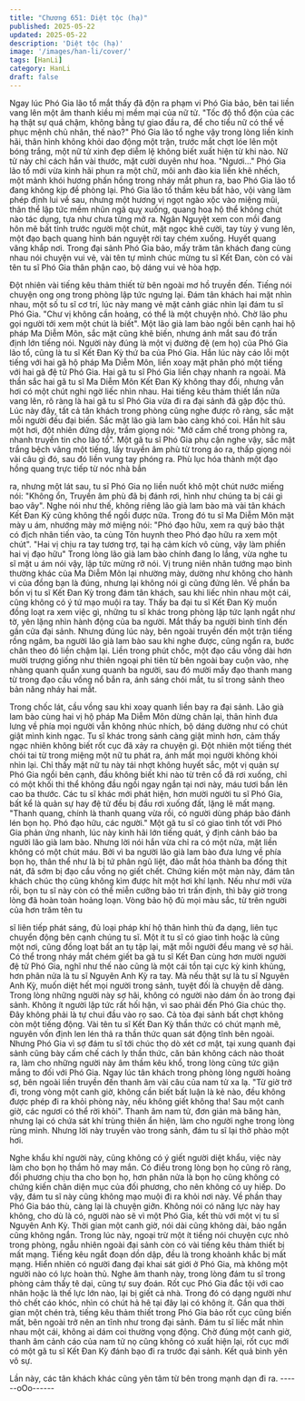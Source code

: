 ```yaml
---
title: "Chương 651: Diệt tộc (hạ)"
published: 2025-05-22
updated: 2025-05-22
description: 'Diệt tộc (hạ)'
image: '/images/han-li/cover/'
tags: [HanLi]
category: HanLi
draft: false
---
```


Ngay lúc Phó Gia lão tổ mắt thấy đã độn ra phạm vi Phó Gia bảo,
bên tai liền vang lên một âm thanh kiều mị mềm mại của nữ tử.
"Tốc độ thổ độn của các hạ thật sự quá chậm, không bằng tự giao
đầu ra, để cho tiểu nữ có thể về phục mệnh chủ nhân, thế nào?"
Phó Gia lão tổ nghe vậy trong lòng liền kinh hãi, thân hình không
khỏi dao động một trận, trước mắt chợt lóe lên một bóng trắng,
một nữ tử xinh đẹp diễm lệ không biết xuất hiện từ khi nào.
Nữ tử này chỉ cách hắn vài thước, mặt cười duyên như hoa.
"Ngươi…"
Phó Gia lão tổ mới vừa kinh hãi phun ra một chữ, môi anh đào kia
liền khẽ nhếch, một mảnh khói hương phấn hồng trong nháy mắt
phun ra, bao Phó Gia lão tổ đang không kịp đề phòng lại.
Phó Gia lão tổ thầm kêu bất hảo, vội vàng làm phép định lui về
sau, nhưng một hương vị ngọt ngào xộc vào miệng mũi, thân thể
lập tức mềm nhũn ngã quỵ xuống, quang hoa hộ thể không chút
nào tác dụng, tựa như chưa từng mở ra.
Ngân Nguyệt xem con mồi đang hôn mê bất tỉnh trước người một
chút, mặt ngọc khẽ cười, tay tùy ý vung lên, một đạo bạch quang
hình bán nguyệt rời tay chém xuống.
Huyết quang văng khắp nơi.
Trong đại sảnh Phó Gia bảo, mấy trăm tân khách đang cùng nhau
nói chuyện vui vẻ, vài tên tự mình chúc mừng tu sĩ Kết Đan, còn
có vài tên tu sĩ Phó Gia thân phận cao, bộ dáng vui vẻ hòa hợp.

Đột nhiên vài tiếng kêu thảm thiết từ bên ngoài mơ hồ truyền đến.
Tiếng nói chuyện ong ong trong phòng lập tức ngưng lại. Đám tân
khách hai mặt nhìn nhau, một số tu sĩ cơ trí, lúc này mang vẻ mặt
cảnh giác nhìn lại đám tu sĩ Phó Gia.
"Chư vị không cần hoảng, có thể là một chuyện nhỏ. Chờ lão phu
gọi người tới xem một chút là biết".
Một lão già lam bào ngồi bên cạnh hai hộ pháp Ma Diễm Môn,
sắc mặt cũng khẽ biến, nhưng ánh mắt sau đó trấn định lớn tiếng
nói.
Người này đúng là một vị đường đệ (em họ) của Phó Gia lão tổ,
cũng là tu sĩ Kết Đan Kỳ thứ ba của Phó Gia.
Hắn lúc này cáo lỗi một tiếng với hai gã hộ pháp Ma Diễm Môn,
liền xoay mặt phân phó một tiếng với hai gã đệ tử Phó Gia.
Hai gã tu sĩ Phó Gia liền chạy nhanh ra ngoài.
Mà thần sắc hai gã tu sĩ Ma Diễm Môn Kết Đan Kỳ không thay
đổi, nhưng vẫn hơi có một chút nghi ngờ liếc nhìn nhau.
Hai tiếng kêu thảm thiết lần nữa vang lên, rõ ràng là hai gã tu sĩ
Phó Gia vừa đi ra đại sảnh đã gặp độc thủ.
Lúc này đây, tất cả tân khách trong phòng cũng nghe được rõ
ràng, sắc mặt mỗi người đếu đại biến.
Sắc mặt lão già lam bào càng khó coi. Hắn hít sâu một hơi, đột
nhiên đứng dậy, trầm giọng nói:
"Mở cấm chế trong phòng ra, nhanh truyền tin cho lão tổ".
Một gã tu sĩ Phó Gia phụ cận nghe vậy, sắc mặt trắng bệch vâng
một tiếng, lấy truyền âm phù từ trong áo ra, thấp giọng nói vài câu
gì đó, sau đó liền vung tay phóng ra.
Phù lục hóa thành một đạo hồng quang trực tiếp từ nóc nhà bắn

ra, nhưng một lát sau, tu sĩ Phó Gia nọ liền nuốt khô một chút
nước miếng nói: "Không ổn, Truyền âm phù đã bị đánh rơi, hình
như chúng ta bị cái gì bao vây".
Nghe nói như thế, không riêng lão già lam bào mà vài tân khách
Kết Đan Kỳ cũng không thể ngồi được nữa.
Trong đó tu sĩ Ma Diễm Môn mặt mày u ám, nhướng mày mở
miệng nói:
"Phó đạo hữu, xem ra quý bảo thật có địch nhân tiến vào, ta cùng
Tôn huynh theo Phó đạo hữu ra xem một chút".
"Hai vị chịu ra tay tương trợ, tại hạ cảm kích vô cùng, vậy làm
phiền hai vị đạo hữu" Trong lòng lão già lam bào chính đang lo
lắng, vừa nghe tu sĩ mặt u ám nói vậy, lập tức mừng rỡ nói.
Vị trung niên nhân tướng mạo bình thường khác của Ma Diễm
Môn lại nhường mày, dường như không cho hành vi của đồng
bạn là đúng, nhưng lại không nói gì cũng đứng lên.
Về phần ba bốn vị tu sĩ Kết Đan Kỳ trong đám tân khách, sau khi
liếc nhìn nhau một cái, cũng không có ý tứ mạo muội ra tay.
Thấy ba đại tu sĩ Kết Đan Kỳ muốn đồng loạt ra xem việc gì,
những tu sĩ khác trong phòng lập tức lạnh ngắt như tờ, yên lặng
nhìn hành động của ba người.
Mắt thấy ba người bình tĩnh đến gần cửa đại sảnh.
Nhưng đúng lúc này, bên ngoài truyền đến một trận tiếng rồng
ngâm, ba người lão già lam bào sau khi nghe được, cũng ngẩn
ra, bước chân theo đó liền chậm lại.
Liền trong phút chốc, một đạo cầu vồng dài hơn mười trượng
giống như thiên ngoại phi tiên từ bên ngoài bay cuộn vào, nhẹ
nhàng quanh quẩn xung quanh ba người, sau đó mười mấy đạo
thanh mang từ trong đạo cầu vồng nổ bắn ra, ánh sáng chói mắt,
tu sĩ trong sảnh theo bản năng nháy hai mắt.

Trong chốc lát, cầu vồng sau khi xoay quanh liền bay ra đại sảnh.
Lão già lam bào cùng hai vị hộ pháp Ma Diễm Môn dừng chân lại,
thân hình đưa lưng về phía mọi người vẫn không nhúc nhích, bộ
dáng dường như có chút giật mình kinh ngạc.
Tu sĩ khác trong sảnh càng giật mình hơn, cảm thấy ngạc nhiên
không biết rốt cục đã xảy ra chuyện gì.
Đột nhiên một tiếng thét chói tai từ trong miệng một nữ tu phát ra,
ánh mắt mọi người không khỏi nhìn lại.
Chỉ thấy mặt nữ tu này tái nhợt không huyết sắc, một vị quản sự
Phó Gia ngồi bên cạnh, đầu không biết khi nào từ trên cổ đã rơi
xuống, chỉ có một khối thi thể không đầu ngồi ngay ngắn tại nơi
này, máu tươi bắn lên cao ba thước.
Các tu sĩ khác mới phát hiện, hơn mười người tu sĩ Phó Gia, bất
kể là quản sự hay đệ tử đều bị đầu rơi xuống đất, lặng lẽ mất
mạng.
"Thanh quang, chính là thanh quang vừa rồi, có người dùng pháp
bảo đánh lén bọn họ. Phó đạo hữu, các người."
Một gã tu sĩ có giao tình tốt với Phó Gia phản ứng nhanh, lúc này
kinh hãi lớn tiếng quát, ý định cảnh báo ba người lão già lam bào.
Nhưng lời nói hắn vừa chỉ ra có một nửa, mặt liền không có một
chút máu.
Bởi vì ba người lão già lam bào đưa lưng về phía bọn họ, thân
thể như là bị tứ phân ngũ liệt, đảo mắt hóa thành ba đống thịt nát,
đã sớm bị đạo cầu vồng nọ giết chết.
Chứng kiến một màn này, đám tân khách chúc thọ cũng không
kìm được hít một hơi khí lạnh.
Nếu như mới vừa rồi, bọn tu sĩ này còn có thể miễn cưỡng bảo trì
trấn định, thì bây giờ trong lòng đã hoàn toàn hoảng loạn.
Vòng bảo hộ đủ mọi màu sắc, từ trên người của hơn trăm tên tu

sĩ liên tiếp phát sáng, đủ loại pháp khí hộ thân hình thù đa dạng,
liên tục chuyển động bên cạnh chúng tu sĩ.
Một ít tu sĩ có giao tình hoặc là cũng một nơi, cũng đồng loạt bất
an tụ tập lại, mặt mỗi người đều mang vẻ sợ hãi.
Có thể trong nháy mắt chém giết ba gã tu sĩ Kết Đan cùng hơn
mười người đệ tử Phó Gia, nghĩ như thế nào cũng là một cái tồn
tại cực kỳ kinh khủng, hơn phân nửa là tu sĩ Nguyên Anh Kỳ ra
tay.
Mà nếu thật sự là tu sĩ Nguyên Anh Kỳ, muốn diệt hết mọi người
trong sảnh, tuyệt đối là chuyện dễ dàng.
Trong lòng những người này sợ hãi, không có người nào dám ồn
ào trong đại sảnh. Không ít người lập tức rất hối hận, vì sao phải
đến Phó Gia chúc thọ. Đây không phải là tự chui đầu vào rọ sao.
Cả tòa đại sảnh bất chợt không còn một tiếng động.
Vài tên tu sĩ Kết Đan Kỳ thần thức có chút mạnh mẽ, nguyên vốn
định len lén thả ra thần thức quan sát động tĩnh bên ngoài.
Nhưng Phó Gia vì sợ đám tu sĩ tới chúc thọ dò xét cơ mật, tại
xung quanh đại sảnh cũng bày cấm chế cách ly thần thức, căn
bản không cách nào thoát ra, làm cho những người này âm thầm
kêu khổ, trong lòng cũng tức giận mắng to đối với Phó Gia.
Ngay lúc tân khách trong phòng lòng người hoảng sợ, bên ngoài
liền truyền đến thanh âm vài câu của nam tử xa lạ.
"Từ giờ trở đi, trong vòng một canh giờ, không cần biết bất luận là
kẻ nào, đều không được phép đi ra khỏi phòng này, nếu không
giết không tha! Sau một canh giờ, các ngươi có thể rời khỏi".
Thanh âm nam tử, đơn giản mà băng hàn, nhưng lại có chứa sát
khí trùng thiên ẩn hiện, làm cho người nghe trong lòng rùng mình.
Nhưng lời này truyền vào trong sảnh, đám tu sĩ lại thở phào một
hơi.

Nghe khẩu khí người này, cũng không có ý giết người diệt khẩu,
việc này làm cho bọn họ thầm hô may mắn.
Có điều trong lòng bọn họ cũng rõ ràng, đối phương chịu tha cho
bọn họ, hơn phân nửa là bọn họ cũng không có chứng kiến chân
diện mục của đối phương, cho nên không có uy hiếp. Do vậy,
đám tu sĩ này cũng không mạo muội đi ra khỏi nơi này.
Về phần thay Phó Gia báo thù, càng lại là chuyện giỡn.
Không nói có năng lực này hay không, cho dù là có, người nào sẽ
vì một Phó Gia, kết thù với một vị tu sĩ Nguyên Anh Kỳ.
Thời gian một canh giờ, nói dài cũng không dài, bảo ngắn cũng
không ngắn.
Trong lúc này, ngoại trừ một ít tiếng nói chuyện cực nhỏ trong
phòng, ngẫu nhiên ngoài đại sảnh còn có vài tiếng kêu thảm thiết
bị mất mạng. Tiếng kêu ngắt đoạn dồn dập, đều là trong khoảnh
khắc bị mất mạng.
Hiển nhiên có người đang đại khai sát giới ở Phó Gia, mà không
một người nào có lực hoàn thủ.
Nghe âm thanh này, trong lòng đám tu sĩ trong phòng cảm thấy tê
dại, cũng tự suy đoán. Rốt cục Phó Gia đắc tội với cao nhân hoặc
là thế lực lớn nào, lại bị giết cả nhà. Trong đó có dạng người như
thỏ chết cáo khóc, nhìn có chút hả hê tại đây lại có không ít.
Gần qua thời gian một chén trà, tiếng kêu thảm thiết trong Phó
Gia bảo rốt cục cũng biến mất, bên ngoài trở nên an tĩnh như
trong đại sảnh.
Đám tu sĩ liếc mắt nhìn nhau một cái, không ai dám coi thường
vọng động.
Chờ đúng một canh giờ, thanh âm cảnh cáo của nam tử nọ cũng
không có xuất hiện lại, rốt cục mới có một gã tu sĩ Kết Đan Kỳ
đánh bạo đi ra trước đại sảnh. Kết quả bình yên vô sự.

Lần này, các tân khách khác cũng yên tâm từ bên trong mạnh dạn
đi ra.
------oOo------
